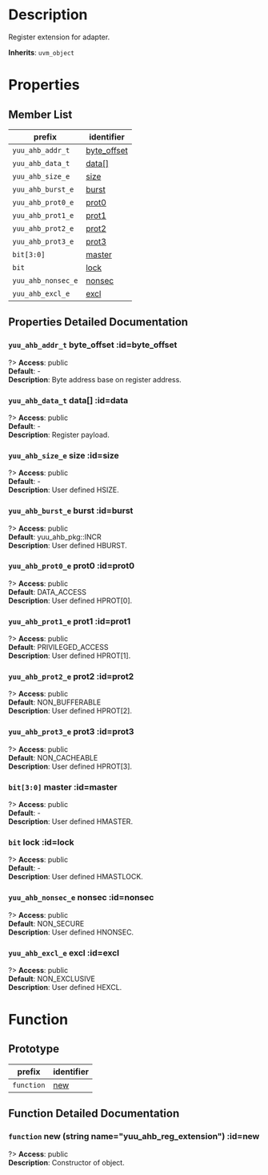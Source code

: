 # Description

Register extension for adapter.  

**Inherits**: ``uvm_object``

# Properties

## Member List

| prefix | identifier |
| - | - |
| `yuu_ahb_addr_t` | [byte_offset](#byte_offset) |
| `yuu_ahb_data_t` | [data[]](#data) |
| `yuu_ahb_size_e` | [size](#size) |
| `yuu_ahb_burst_e` | [burst](#burst) |
| `yuu_ahb_prot0_e` | [prot0](#prot0) |
| `yuu_ahb_prot1_e` | [prot1](#prot1) |
| `yuu_ahb_prot2_e` | [prot2](#prot2) |
| `yuu_ahb_prot3_e` | [prot3](#prot3) |
| `bit[3:0]` | [master](#master) |
| `bit` | [lock](#lock) |
| `yuu_ahb_nonsec_e` | [nonsec](#nonsec) |
| `yuu_ahb_excl_e` | [excl](#excl) |

## Properties Detailed Documentation

### `yuu_ahb_addr_t` byte_offset :id=byte_offset

?> **Access**: public  
**Default**: -  
**Description**: Byte address base on register address.  


### `yuu_ahb_data_t` data[] :id=data

?> **Access**: public  
**Default**: -  
**Description**: Register payload.  


### `yuu_ahb_size_e` size :id=size

?> **Access**: public  
**Default**: -  
**Description**: User defined HSIZE.  


### `yuu_ahb_burst_e` burst :id=burst

?> **Access**: public  
**Default**: yuu_ahb_pkg::INCR  
**Description**: User defined HBURST.  


### `yuu_ahb_prot0_e` prot0 :id=prot0

?> **Access**: public  
**Default**: DATA_ACCESS  
**Description**: User defined HPROT[0].  


### `yuu_ahb_prot1_e` prot1 :id=prot1

?> **Access**: public  
**Default**: PRIVILEGED_ACCESS  
**Description**: User defined HPROT[1].  


### `yuu_ahb_prot2_e` prot2 :id=prot2

?> **Access**: public  
**Default**: NON_BUFFERABLE  
**Description**: User defined HPROT[2].  


### `yuu_ahb_prot3_e` prot3 :id=prot3

?> **Access**: public  
**Default**: NON_CACHEABLE  
**Description**: User defined HPROT[3].  


### `bit[3:0]` master :id=master

?> **Access**: public  
**Default**: -  
**Description**: User defined HMASTER.  


### `bit` lock :id=lock

?> **Access**: public  
**Default**: -  
**Description**: User defined HMASTLOCK.  


### `yuu_ahb_nonsec_e` nonsec :id=nonsec

?> **Access**: public  
**Default**: NON_SECURE  
**Description**: User defined HNONSEC.  


### `yuu_ahb_excl_e` excl :id=excl

?> **Access**: public  
**Default**: NON_EXCLUSIVE  
**Description**: User defined HEXCL.  


# Function

## Prototype

| prefix | identifier |
| - | - |
| `function` | [new](#new) |

## Function Detailed Documentation

### `function` new (string name="yuu_ahb_reg_extension") :id=new

?> **Access**: public  
**Description**: Constructor of object.  


